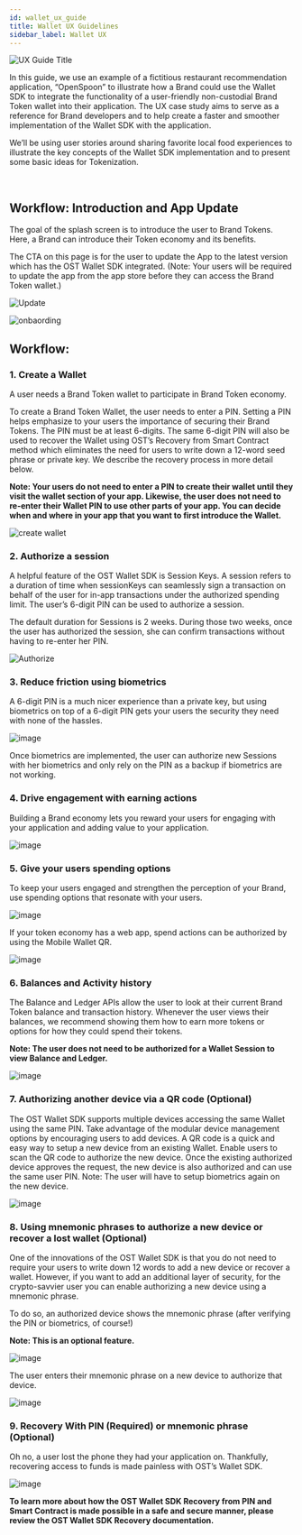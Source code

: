 ```yaml
---
id: wallet_ux_guide
title: Wallet UX Guidelines
sidebar_label: Wallet UX
---
```


![UX Guide Title](/platform/docs/assets/wallet-ux-guide/Wallet-UX-Guidelines-Hero.jpg)


In this guide, we use an example of a fictitious restaurant recommendation application, “OpenSpoon” to illustrate how a Brand could use the Wallet SDK to integrate the functionality of a user-friendly non-custodial Brand Token wallet into their application. The UX case study aims to serve as a reference for Brand developers and to help create a faster and smoother implementation of the Wallet SDK with the application.

We’ll be using user stories around sharing favorite local food experiences to illustrate the key concepts of the Wallet SDK implementation and to present some basic ideas for Tokenization.

<br>

## Workflow: Introduction and App Update

The goal of the splash screen is to introduce the user to Brand Tokens. Here, a Brand can introduce their Token economy and its benefits. 

The CTA on this page is for the user to update the App to the latest version which has the OST Wallet SDK integrated. (Note: Your users will be required to update the app from the app store before they can access the Brand Token wallet.)

![Update](/platform/docs/assets/wallet-ux-guide/0-Onboarding.jpg)

![onbaording](/platform/docs/assets/wallet-ux-guide/0.1-Update-to-2.0.jpg)


## Workflow: 


### 1. Create a Wallet 

A user needs a Brand Token wallet to participate in Brand Token economy.

To create a Brand Token Wallet, the user needs to enter a PIN. Setting a PIN helps emphasize to your users the importance of securing their Brand Tokens. The PIN must be at least 6-digits. The same 6-digit PIN will also be used to recover the Wallet using OST’s Recovery from Smart Contract method which eliminates the need for users to write down a 12-word seed phrase or private key.  We describe the recovery process in more detail below.


**Note: Your users do not need to enter a PIN to create their wallet until they visit the wallet section of your app. Likewise, the user does not need to re-enter their Wallet PIN to use other parts of your app. You can decide when and where in your app that you want to first introduce the Wallet.**

![create wallet](/platform/docs/assets/wallet-ux-guide/1-Create-a-Wallet.jpg)

### 2. Authorize a session 

A helpful feature of the OST Wallet SDK is Session Keys. A session refers to a duration of time when sessionKeys can seamlessly sign a transaction on behalf of the user for in-app transactions under the authorized spending limit. The user’s 6-digit PIN can be used to authorize a session.

The default duration for Sessions is 2 weeks. During those two weeks, once the user has authorized the session, she can confirm transactions without having to re-enter her PIN.  

![Authorize](/platform/docs/assets/wallet-ux-guide/2-Authorize-a-Session.jpg)


### 3. Reduce friction using biometrics 

A 6-digit PIN is a much nicer experience than a private key, but using biometrics on top of a 6-digit PIN gets your users the security they need with none of the hassles. 

![image](/platform/docs/assets/wallet-ux-guide/3-Reduce-Friction.jpg)


Once biometrics are implemented, the user can authorize new Sessions with her biometrics and only rely on the PIN as a backup if biometrics are not working. 


### 4. Drive engagement with earning actions 

Building a Brand economy lets you reward your users for engaging with your application and adding value to your application. 

![image](/platform/docs/assets/wallet-ux-guide/4-Drive-Engagement.jpg)


### 5. Give your users spending options 

To keep your users engaged and strengthen the perception of your Brand, use spending options that resonate with your users.

![image](/platform/docs/assets/wallet-ux-guide/5-Spending-Options.jpg)

If your token economy has a web app, spend actions can be authorized by using the Mobile Wallet QR. 

![image](/platform/docs/assets/wallet-ux-guide/5-WebStore.jpg)

### 6. Balances and Activity history

The Balance and Ledger APIs allow the user to look at their current Brand Token balance and transaction history. Whenever the user views their balances, we recommend showing them how to earn more tokens or options for how they could spend their tokens.


**Note: The user does not need to be authorized for a Wallet Session to view Balance and Ledger.** 

![image](/platform/docs/assets/wallet-ux-guide/6-Balances-and-Activity.jpg)

### 7. Authorizing another device via a QR code (Optional)

The OST Wallet SDK supports multiple devices accessing the same Wallet using the same PIN. Take advantage of the modular device management options by encouraging users to add devices. A QR code is a quick and easy way to setup a new device from an existing Wallet.  Enable users to scan the QR code to authorize the new device. Once the existing authorized device approves the request, the new device is also authorized and can use the same user PIN. Note: The user will have to setup biometrics again on the new device.

![image](/platform/docs/assets/wallet-ux-guide/7-Multi-Device.jpg)


### 8. Using mnemonic phrases to authorize a new device or recover a lost wallet (Optional) 

One of the innovations of the OST Wallet SDK is that you do not need to require your users to write down 12 words to add a new device or recover a wallet. However, if you want to add an additional layer of security, for the crypto-savvier user you can enable authorizing a new device using a mnemonic phrase.

To do so, an authorized device shows the mnemonic phrase (after verifying the PIN or biometrics, of course!)


**Note: This is an optional feature.**


![image](/platform/docs/assets/wallet-ux-guide/8-Backup-Mnemonic.jpg)



The user enters their mnemonic phrase on a new device to authorize that device.

![image](/platform/docs/assets/wallet-ux-guide/9-Mnemonic-Entry.jpg)

### 9.  Recovery With PIN (Required) or mnemonic phrase (Optional)


Oh no, a user lost the phone they had your application on. Thankfully, recovering access to funds is made painless with OST’s Wallet SDK.   

![image](/platform/docs/assets/wallet-ux-guide/9-Recover-Wallet.jpg)




**To learn more about how the OST Wallet SDK Recovery from PIN and Smart Contract is made possible in a safe and secure manner, please review the OST Wallet SDK Recovery documentation.**